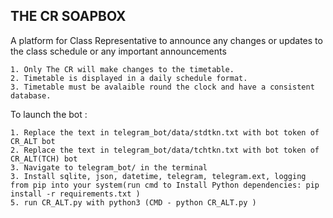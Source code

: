 ## THE CR SOAPBOX

A platform for Class Representative to announce any changes or updates to the class schedule or any important announcements

    1. Only The CR will make changes to the timetable.
    2. Timetable is displayed in a daily schedule format.
    3. Timetable must be avalaible round the clock and have a consistent database.

To launch the bot :

    1. Replace the text in telegram_bot/data/stdtkn.txt with bot token of CR_ALT bot
    2. Replace the text in telegram_bot/data/tchtkn.txt with bot token of CR_ALT(TCH) bot
    3. Navigate to telegram_bot/ in the terminal
    3. Install sqlite, json, datetime, telegram, telegram.ext, logging from pip into your system(run cmd to Install Python dependencies: pip install -r requirements.txt )
    5. run CR_ALT.py with python3 (CMD - python CR_ALT.py )
